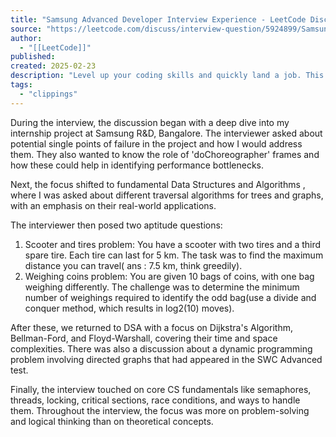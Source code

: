 ```yaml
---
title: "Samsung Advanced Developer Interview Experience - LeetCode Discuss"
source: "https://leetcode.com/discuss/interview-question/5924899/Samsung-Advanced-Developer-Interview-Experience"
author:
  - "[[LeetCode]]"
published:
created: 2025-02-23
description: "Level up your coding skills and quickly land a job. This is the best place to expand your knowledge and get prepared for your next interview."
tags:
  - "clippings"
---
```

During the interview, the discussion began with a deep dive into my internship project at Samsung R&D, Bangalore. The interviewer asked about potential single points of failure in the project and how I would address them. They also wanted to know the role of 'doChoreographer' frames and how these could help in identifying performance bottlenecks.

Next, the focus shifted to fundamental Data Structures and Algorithms , where I was asked about different traversal algorithms for trees and graphs, with an emphasis on their real-world applications.

The interviewer then posed two aptitude questions:

1. Scooter and tires problem: You have a scooter with two tires and a third spare tire. Each tire can last for 5 km. The task was to find the maximum distance you can travel( ans : 7.5 km, think greedily).
2. Weighing coins problem: You are given 10 bags of coins, with one bag weighing differently. The challenge was to determine the minimum number of weighings required to identify the odd bag(use a divide and conquer method, which results in log2(10) moves).

After these, we returned to DSA with a focus on Dijkstra's Algorithm, Bellman-Ford, and Floyd-Warshall, covering their time and space complexities. There was also a discussion about a dynamic programming problem involving directed graphs that had appeared in the SWC Advanced test.

Finally, the interview touched on core CS fundamentals like semaphores, threads, locking, critical sections, race conditions, and ways to handle them. Throughout the interview, the focus was more on problem-solving and logical thinking than on theoretical concepts.